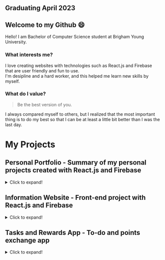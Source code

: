 ## Graduating April 2023

## Welcome to my Github 😄

Hello! I am Bachelor of Computer Science student at Brigham Young University.

### What interests me?
I love creating websites with technologies such as React.js and Firebase that are user friendly and fun to use.  
I'm desipline and a hard worker, and this helped me learn new skills by myself.

### What do I value?
> Be the best version of you.

I always compared myself to others, but I realized that the most important thing is to do my best so that I can be at least a little bit better than I was the last day.  

# My Projects

## Personal Portfolio - Summary of my personal projects created with React.js and Firebase

<details>
<summary>Click to expand!</summary>

### Summary:
I wanted to summarize my personal projects on one page, and I also wanted to practice React.js more.  
  
**Repo**: https://github.com/Kurumi-AL/my-portfolio  
**Demo**: https://my-portfolio-f4066.firebaseapp.com/
</details>

## Information Website - Front-end project with React.js and Firebase

<details>
<summary>Click to expand!</summary>

### Summary:
I created this website for a creative project as a part of a religion class.  
I decided to create a website because I wanted to practice creating something which focuses more towards design with React.js and CSS.
  
**Repo**: https://github.com/Kurumi-AL/the-word-of-wisdom  
**Demo**: https://the-word-of-wisdom.web.app/

</details>

## Tasks and Rewards App - To-do and points exchange app
<details>
  <summary>Click to expand!</summary>
  
  ### Summary:
  A to-do app where you can earn points to exchange for rewards.  
  I created this app to learn React.js and Firebase outside of school. I also wanted something to motivate my husband and I to workout more.
  
**Repo**: https://github.com/Kurumi-AL/tasks-and-rewards-app  
**Demo**: https://tasks-and-rewards.web.app/
</details>
